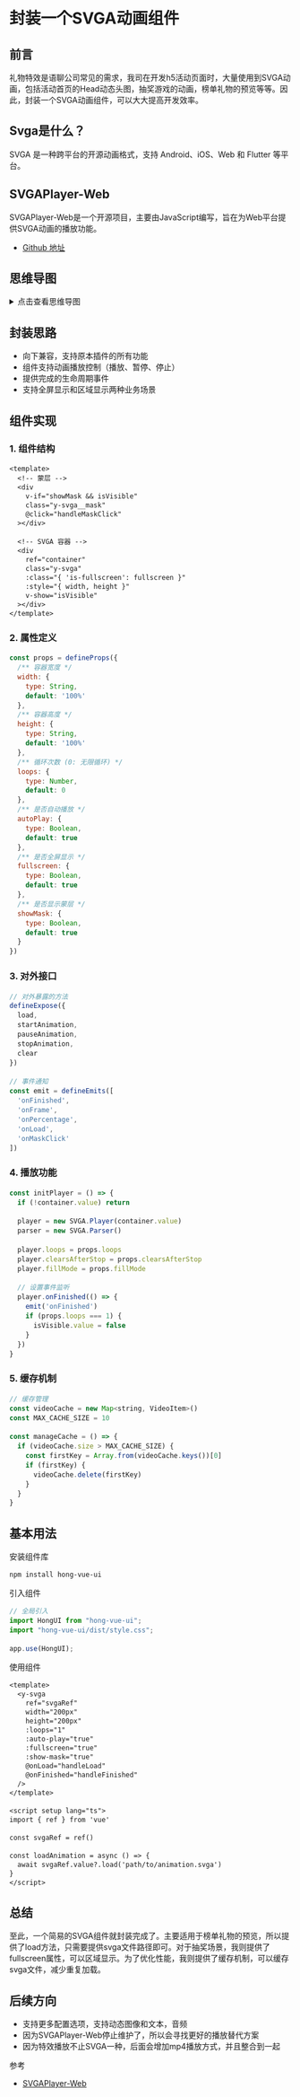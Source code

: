 # 封装一个SVGA动画组件

## 前言

礼物特效是语聊公司常见的需求，我司在开发h5活动页面时，大量使用到SVGA动画，包括活动首页的Head动态头图，抽奖游戏的动画，榜单礼物的预览等等。因此，封装一个SVGA动画组件，可以大大提高开发效率。

## Svga是什么？

SVGA 是一种跨平台的开源动画格式，支持 Android、iOS、Web 和 Flutter 等平台。

## SVGAPlayer-Web

SVGAPlayer-Web是一个开源项目，主要由JavaScript编写，旨在为Web平台提供SVGA动画的播放功能。

- [Github 地址](https://github.com/svga/SVGAPlayer-Web/tree/master)

## 思维导图

<details>
  <summary>点击查看思维导图</summary>

  ![SVGA 思维导图](../public/assets/svga_1.png)

</details>

## 封装思路

- 向下兼容，支持原本插件的所有功能
- 组件支持动画播放控制（播放、暂停、停止）
- 提供完成的生命周期事件
- 支持全屏显示和区域显示两种业务场景

## 组件实现

### 1. 组件结构

```vue
<template>
  <!-- 蒙层 -->
  <div 
    v-if="showMask && isVisible"
    class="y-svga__mask"
    @click="handleMaskClick"
  ></div>

  <!-- SVGA 容器 -->
  <div 
    ref="container"
    class="y-svga"
    :class="{ 'is-fullscreen': fullscreen }"
    :style="{ width, height }"
    v-show="isVisible"
  ></div>
</template>
```

### 2. 属性定义

```javascript
const props = defineProps({
  /** 容器宽度 */
  width: {
    type: String,
    default: '100%'
  },
  /** 容器高度 */
  height: {
    type: String,
    default: '100%'
  },
  /** 循环次数 (0: 无限循环) */
  loops: {
    type: Number,
    default: 0
  },
  /** 是否自动播放 */
  autoPlay: {
    type: Boolean,
    default: true
  },
  /** 是否全屏显示 */
  fullscreen: {
    type: Boolean,
    default: true
  },
  /** 是否显示蒙层 */
  showMask: {
    type: Boolean,
    default: true
  }
})  
```

### 3. 对外接口

```javascript
// 对外暴露的方法
defineExpose({
  load,
  startAnimation,
  pauseAnimation,
  stopAnimation,
  clear
})

// 事件通知
const emit = defineEmits([
  'onFinished',
  'onFrame',
  'onPercentage',
  'onLoad',
  'onMaskClick'
])
```
### 4. 播放功能

``` javascript
const initPlayer = () => {
  if (!container.value) return
  
  player = new SVGA.Player(container.value)
  parser = new SVGA.Parser()
  
  player.loops = props.loops
  player.clearsAfterStop = props.clearsAfterStop
  player.fillMode = props.fillMode

  // 设置事件监听
  player.onFinished(() => {
    emit('onFinished')
    if (props.loops === 1) {
      isVisible.value = false
    }
  })
}
```

### 5. 缓存机制

```javascript
// 缓存管理
const videoCache = new Map<string, VideoItem>()
const MAX_CACHE_SIZE = 10

const manageCache = () => {
  if (videoCache.size > MAX_CACHE_SIZE) {
    const firstKey = Array.from(videoCache.keys())[0]
    if (firstKey) {
      videoCache.delete(firstKey)
    }
  }
}
```

## 基本用法

安装组件库

```bash
npm install hong-vue-ui
```
引入组件

```js
// 全局引入
import HongUI from "hong-vue-ui";
import "hong-vue-ui/dist/style.css";

app.use(HongUI);
```
使用组件

```vue
<template>
  <y-svga
    ref="svgaRef"
    width="200px"
    height="200px"
    :loops="1"
    :auto-play="true"
    :fullscreen="true"
    :show-mask="true"
    @onLoad="handleLoad"
    @onFinished="handleFinished"
  />
</template>

<script setup lang="ts">
import { ref } from 'vue'

const svgaRef = ref()

const loadAnimation = async () => {
  await svgaRef.value?.load('path/to/animation.svga')
}
</script>
```
## 总结

至此，一个简易的SVGA组件就封装完成了。主要适用于榜单礼物的预览，所以提供了load方法，只需要提供svga文件路径即可。对于抽奖场景，我则提供了fullscreen属性，可以区域显示。为了优化性能，我则提供了缓存机制，可以缓存svga文件，减少重复加载。

## 后续方向
- 支持更多配置选项，支持动态图像和文本，音频
- 因为SVGAPlayer-Web停止维护了，所以会寻找更好的播放替代方案
- 因为特效播放不止SVGA一种，后面会增加mp4播放方式，并且整合到一起

参考

- [SVGAPlayer-Web](https://github.com/svga/SVGAPlayer-Web/tree/master)

